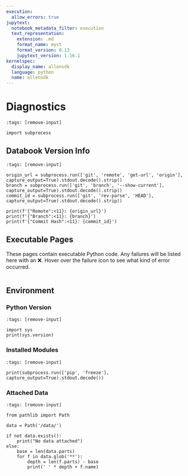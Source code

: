 ```yaml
---
execution:
  allow_errors: true
jupytext:
  notebook_metadata_filter: execution
  text_representation:
    extension: .md
    format_name: myst
    format_version: 0.13
    jupytext_version: 1.16.1
kernelspec:
  display_name: allensdk
  language: python
  name: allensdk
---
```


# Diagnostics

```{code-cell}
:tags: [remove-input]

import subprocess
```

## Databook Version Info

```{code-cell}
:tags: [remove-input]

origin_url = subprocess.run(['git', 'remote', 'get-url', 'origin'], capture_output=True).stdout.decode().strip()
branch = subprocess.run(['git', 'branch', '--show-current'], capture_output=True).stdout.decode().strip()
commit_id = subprocess.run(['git', 'rev-parse', 'HEAD'], capture_output=True).stdout.decode().strip()

print(f'{"Remote":<11}: {origin_url}')
print(f'{"Branch":<11}: {branch}')
print(f'{"Commit Hash":<11}: {commit_id}')
```

## Executable Pages
These pages contain executable Python code. Any failures will be listed here with an ❌. Hover over the failure icon to see what kind of error occurred.

```{nb-exec-table}
```

## Environment
### Python Version

```{code-cell}
:tags: [remove-input]

import sys
print(sys.version)
```

### Installed Modules

```{code-cell}
:tags: [remove-input]

print(subprocess.run(['pip', 'freeze'], capture_output=True).stdout.decode())
```

### Attached Data

```{code-cell}
:tags: [remove-input]

from pathlib import Path

data = Path('/data/')

if not data.exists():
    print("No data attached")
else:
    base = len(data.parts)
    for f in data.glob('**'):
        depth = len(f.parts) - base
        print(' ' * depth + f.name)
```
